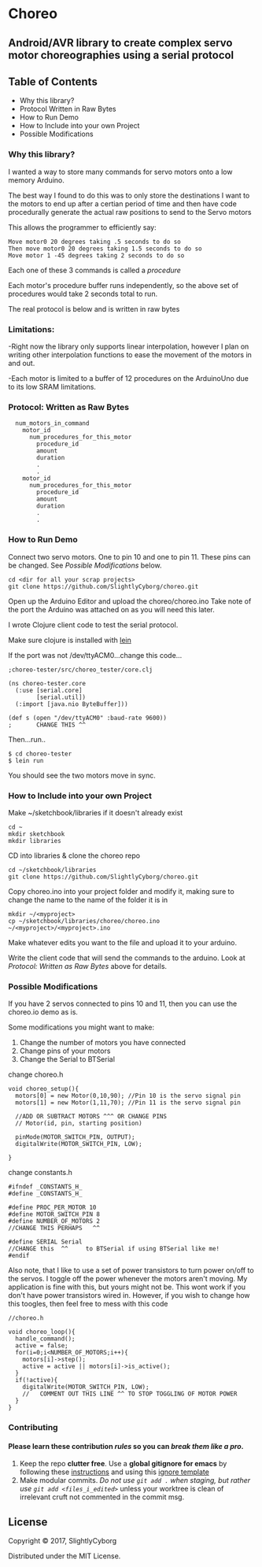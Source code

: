 # Choreo
## Android/AVR library to create complex servo motor choreographies using a serial protocol 

## Table of Contents
* Why this library?
* Protocol Written in Raw Bytes
* How to Run Demo
* How to Include into your own Project
* Possible Modifications

### Why this library?
I wanted a way to store many commands for servo motors onto a low memory Arduino.

The best way I found to do this was to only store the destinations I want to the motors to end up after a certian period of time and then have code procedurally generate the actual raw positions to send to the Servo motors

This allows the programmer to efficiently say:

```
Move motor0 20 degrees taking .5 seconds to do so
Then move motor0 20 degrees taking 1.5 seconds to do so
Move motor 1 -45 degrees taking 2 seconds to do so
```
Each one of these 3 commands is called a *procedure*

Each motor's procedure buffer runs independently, so the above set of procedures would take 2 seconds total to run.

The real protocol is below and is written in raw bytes

### Limitations:

-Right now the library only supports linear interpolation, however I plan on writing other interpolation functions to ease the movement of the motors in and out. 

-Each motor is limited to a buffer of 12 procedures on the ArduinoUno due to its low SRAM limitations.

### Protocol: Written as Raw Bytes
```
  num_motors_in_command
    motor_id
      num_procedures_for_this_motor
        procedure_id
        amount
        duration
        .
        .
    motor_id
      num_procedures_for_this_motor
        procedure_id
        amount
        duration
        .
        .

```

### How to Run Demo 

Connect two servo motors. One to pin 10 and one to pin 11.
These pins can be changed. See *Possible Modifications* below.

```
cd <dir for all your scrap projects>
git clone https://github.com/SlightlyCyborg/choreo.git
```
Open up the Arduino Editor and upload the choreo/choreo.ino
Take note of the port the Arduino was attached on as you will need this later.

I wrote Clojure client code to test the serial protocol.

Make sure clojure is installed with [lein](https://github.com/technomancy/leiningen)

If the port was not /dev/ttyACM0...change this code...

```
;choreo-tester/src/choreo_tester/core.clj

(ns choreo-tester.core
  (:use [serial.core]
        [serial.util])
  (:import [java.nio ByteBuffer]))

(def s (open "/dev/ttyACM0" :baud-rate 9600))
;       CHANGE THIS ^^

```

Then...run..

```
$ cd choreo-tester
$ lein run
```

You should see the two motors move in sync.

### How to Include into your own Project

Make ~/sketchbook/libraries if it doesn't already exist
```
cd ~
mkdir sketchbook
mkdir libraries
```

CD into libraries & clone the choreo repo
```
cd ~/sketchbook/libraries
git clone https://github.com/SlightlyCyborg/choreo.git
```

Copy choreo.ino into your project folder and modify it, making sure to change the name to the name of the folder it is in

```
mkdir ~/<myproject>
cp ~/sketchbook/libraries/choreo/choreo.ino ~/<myproject>/<myproject>.ino
```

Make whatever edits you want to the file and upload it to your arduino.

Write the client code that will send the commands to the arduino.
Look at *Protocol: Written as Raw Bytes* above for details.


### Possible Modifications
If you have 2 servos connected to pins 10 and 11, then you can use the choreo.io demo as is.

Some modifications you might want to make:

1) Change the number of motors you have connected
2) Change pins of your motors
3) Change the Serial to BTSerial

change choreo.h
```
void choreo_setup(){
  motors[0] = new Motor(0,10,90); //Pin 10 is the servo signal pin
  motors[1] = new Motor(1,11,70); //Pin 11 is the servo signal pin
  
  //ADD OR SUBTRACT MOTORS ^^^ OR CHANGE PINS
  // Motor(id, pin, starting position)

  pinMode(MOTOR_SWITCH_PIN, OUTPUT);
  digitalWrite(MOTOR_SWITCH_PIN, LOW);

}
```

change constants.h

```
#ifndef _CONSTANTS_H_
#define _CONSTANTS_H_

#define PROC_PER_MOTOR 10
#define MOTOR_SWITCH_PIN 8
#define NUMBER_OF_MOTORS 2
//CHANGE THIS PERHAPS   ^^

#define SERIAL Serial
//CHANGE this  ^^     to BTSerial if using BTSerial like me!
#endif
```

Also note, that I like to use a set of power transistors to turn power on/off to the servos.
I toggle off the power whenever the motors aren't moving. 
My application is fine with this, but yours might not be.
This wont work if you don't have power transistors wired in.
However, if you wish to change how this toogles, then feel free to mess with this code

```
//choreo.h

void choreo_loop(){
  handle_command();
  active = false;
  for(i=0;i<NUMBER_OF_MOTORS;i++){
    motors[i]->step();
    active = active || motors[i]->is_active();
  }
  if(!active){
    digitalWrite(MOTOR_SWITCH_PIN, LOW);
    //   COMMENT OUT THIS LINE ^^ TO STOP TOGGLING OF MOTOR POWER
  }
}
```



### Contributing

#### Please learn these contribution _rules_ so you can _break them like a pro_. 

1. Keep the repo **clutter free**. Use a **global gitignore for emacs** by following these [instructions](https://help.github.com/articles/ignoring-files/#create-a-global-gitignore) and using this [ignore template](https://github.com/github/gitignore/blob/master/Global/Emacs.gitignore)
2. Make modular commits. *Do not use `git add .` when staging, but rather use `git add <files_i_edited>`* unless your worktree is clean of irrelevant cruft not commented in the commit msg.

## License


Copyright © 2017, SlightlyCyborg

Distributed under the MIT License.
